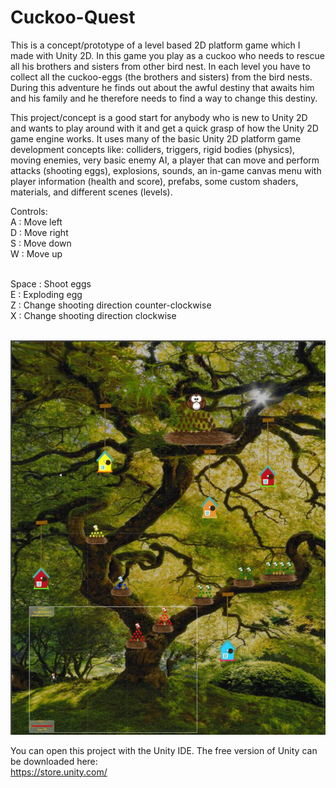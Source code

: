 # Cuckoo-Quest

This is a concept/prototype of a level based 2D platform game which I made with Unity 2D. In this game you play as a cuckoo who needs to rescue all his brothers and sisters from other bird nest. In each level you have to collect all the cuckoo-eggs (the brothers and sisters) from the bird nests. During this adventure he finds out about the awful destiny that awaits him and his family and he therefore needs to find a way to change this destiny. 

This project/concept is a good start for anybody who is new to Unity 2D and wants to play around with it and get a quick grasp of how the Unity 2D game engine works. It uses many of the basic Unity 2D platform game development concepts like: colliders, triggers, rigid bodies (physics), moving enemies, very basic enemy AI, a player that can move and perform attacks (shooting eggs), explosions, sounds, an in-game canvas menu with player information (health and score), prefabs, some custom shaders, materials, and different scenes (levels).

Controls:<br />
A : Move left<br />
D : Move right<br />
S : Move down<br />
W : Move up<br /><br />

Space : Shoot eggs<br />
E : Exploding egg<br />
Z : Change shooting direction counter-clockwise<br />
X : Change shooting direction clockwise<br /><br />

![screenshot](Cuckoo-Mania0.jpg)<br />


You can open this project with the Unity IDE. The free version of Unity can be downloaded here:<br />
https://store.unity.com/

